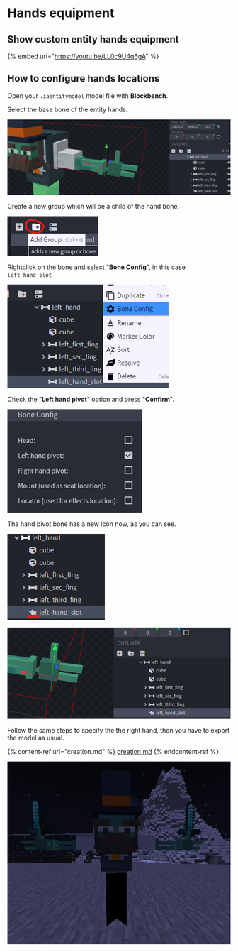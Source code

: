 # Hands equipment

## Show custom entity hands equipment

{% embed url="https://youtu.be/LL0c9U4q6gA" %}

## How to configure hands locations

Open your `.iaentitymodel` model file with **Blockbench**.

Select the base bone of the entity hands.

![](<../../../../.gitbook/assets/image (49).png>)

Create a new group which will be a child of the hand bone.

![](<../../../../.gitbook/assets/image (87).png>)

Rightclick on the bone and select "**Bone Config**", in this case `left_hand_slot`

![](<../../../../.gitbook/assets/image (78).png>)

Check the "**Left hand pivot**" option and press "**Confirm**".

![](<../../../../.gitbook/assets/image (74).png>)

The hand pivot bone has a new icon now, as you can see.

![](<../../../../.gitbook/assets/image (135).png>)

![](<../../../../.gitbook/assets/image (134).png>)

Follow the same steps to specify the the right hand, then you have to export the model as usual.

{% content-ref url="creation.md" %}
[creation.md](creation.md)
{% endcontent-ref %}

![](<../../../../.gitbook/assets/image (41).png>)

